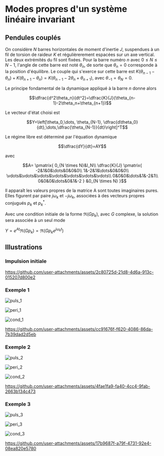 # Modes propres d'un système linéaire invariant

## Pendules couplés

On considère $N$ barres horizontales de moment d'inertie $J$, suspendues à un fil de torsion de raideur $K$ et régulièrerement espacées sur un axe vertical. Les deux extrémités du fil sont fixées. Pour la barre numéro $n$ avec $0\leq N \leq N-1$, l'angle de cette barre est noté $\theta_n$, de sorte que $\theta_n=0$ corresponde à la position d'équilibre. Le couple qui s'exerce sur cette barre est $K(\theta_{n-1}-\theta_n) + K(\theta_{n+1}-\theta_n)=K(\theta_{n-1}-2\theta_n+\theta_{n+1})$, avec $\theta_{-1}=\theta_N=0$.

Le principe fondamental de la dynamique appliqué à la barre $n$ donne alors

$$\dfrac{d^2\theta_n}{dt^2}=\dfrac{K}{J}(\theta_{n-1}-2\theta_n+\theta_{n+1})$$

Le vecteur d'état choisi est

$$Y=\left[\theta_0,\dots, \theta_{N-1}, \dfrac{d\theta_0}{dt},\dots,\dfrac{\theta_{N-1}}{dt}\right]^T$$

Le régime libre est déterminé par l'équation dynamique

$$\dfrac{dY}{dt}=AY$$

avec

$$A=
\pmatrix{
0_{N \times N}&I_N\\
\dfrac{K}{J}
\pmatrix{
-2&1&0&\dots&0&0&0\\
1&-2&1&\dots&0&0&0\\
\vdots&\vdots&\vdots&\vdots&\vdots&\vdots&\vdots\\
0&0&0&\dots&1&-2&1\\
0&0&0&\dots&0&1&-2
}
&0_{N \times N}
}$$

Il apparaît les valeurs propres de la matrice A sont toutes imaginaires pures. Elles figurent par paire $j\omega_k$ et $-j\omega_k$, associées à des vecteurs propres conjugués $p_k$ et $p_k^*$.

Avec une condition initiale de la forme $\Re(Gp_k)$, avec $G$ complexe, la solution sera associée à un seul mode

$Y=e^{At}\Re(Gp_k)=\Re(Gp_ke^{j\omega_kt})$
 
## Illustrations

### Impulsion initiale

https://github.com/user-attachments/assets/2c80725d-21d8-4d6a-913c-015207d800e2

### Exemple 1

![puls_1](https://github.com/user-attachments/assets/67026d3f-120c-4ff4-892d-b11f21a61507)

![peri_1](https://github.com/user-attachments/assets/75e62acc-fad3-4aeb-9601-50c2baf802de)

![cond_1](https://github.com/user-attachments/assets/7e4266bb-dfbc-4af2-a88d-f1c623f5179f)

https://github.com/user-attachments/assets/cc91676f-f620-4086-86da-7b39dad2d5eb

### Exemple 2

![puls_2](https://github.com/user-attachments/assets/7567ff9d-2d39-4276-955b-838ef3889a4d)

![peri_2](https://github.com/user-attachments/assets/7b915255-810a-4b11-8264-eccaa4e62f71)

![cond_2](https://github.com/user-attachments/assets/3eda74c2-9e05-40f5-b170-7565704b6285)

https://github.com/user-attachments/assets/4fae1fa9-fa40-4cc4-9fab-2663b134c473

### Exemple 3

![puls_3](https://github.com/user-attachments/assets/9616e04b-9ed2-4fae-946c-26450beca1a6)

![peri_3](https://github.com/user-attachments/assets/7c5133bc-2e54-45c5-a9fe-d8292c6b0419)

![cond_3](https://github.com/user-attachments/assets/5281ac57-002d-4c23-9719-819520cbb26b)

https://github.com/user-attachments/assets/17b9687f-a79f-4731-92e4-08ea820e5780





